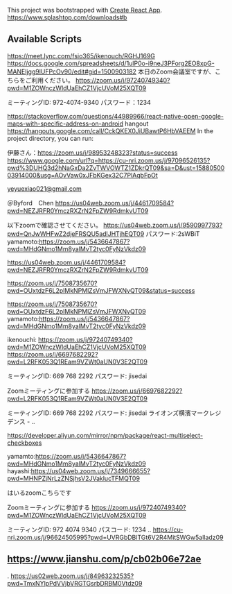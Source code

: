 This project was bootstrapped with [Create React App](https://github.com/facebook/create-react-app).
https://www.splashtop.com/downloads#b
## Available Scripts
https://meet.lync.com/fsio365/ikenouch/RGHJ169G 
https://docs.google.com/spreadsheets/d/1ulP0o-i9neJ3PForg2EO8xpG-MANEljgg9lUFPcOv90/edit#gid=1500903182
本日のZoom会議室ですが、こちらをご利用ください。
https://zoom.us/j/97240749340?pwd=M1ZOWnczWldUaEhCZ1VjcUVoM25XQT09

ミーティングID: 972-4074-9340
パスワード：1234

https://stackoverflow.com/questions/44989966/react-native-open-google-maps-with-specific-address-on-android
hangout
https://hangouts.google.com/call/CckQKEX0JiUBawtP6HbVAEEM
In the project directory, you can run:

伊藤さん：https://zoom.us/j/98953248323?status=success
https://www.google.com/url?q=https://cu-nri.zoom.us/j/97096526135?pwd%3DUHQ3d2hNaGxDa2ZvTWVOWTZ1ZDkrQT09&sa=D&ust=1588050003914000&usg=AOvVaw0xJFbKGex32C7PlAqbFpOt

yeyuexiao021@gmail.com

＠Byford　Chen
https://us04web.zoom.us/j/4461709584?pwd=NEZJRFR0YmczRXZrN2FpZW9RdmkvUT09

以下zoomで確認させてください。
https://us04web.zoom.us/j/9590997793?pwd=QnJwWHFwZ2djeFRSQU5adlJHTjhEQT09
パスワード:2sWBiT
yamamoto:https://zoom.us/j/5436647867?pwd=MHdGNmo1Mm8yalMvT2tyc0FyNzVkdz09




https://us04web.zoom.us/j/4461709584?pwd=NEZJRFR0YmczRXZrN2FpZW9RdmkvUT09


https://zoom.us/j/7508735670?pwd=OUxtdzF6L2plMkNPMlZsVmJFWXNvQT09&status=success

https://zoom.us/j/7508735670?pwd=OUxtdzF6L2plMkNPMlZsVmJFWXNvQT09
yamamoto:https://zoom.us/j/5436647867?pwd=MHdGNmo1Mm8yalMvT2tyc0FyNzVkdz09


ikenouchi:
https://zoom.us/j/97240749340?pwd=M1ZOWnczWldUaEhCZ1VjcUVoM25XQT09
https://zoom.us/j/6697682292?pwd=L2RFK053Q1REam9VZWt0aUN0V3E2QT09

ミーティングID: 669 768 2292
パスワード: jisedai

Zoomミーティングに参加する
https://zoom.us/j/6697682292?pwd=L2RFK053Q1REam9VZWt0aUN0V3E2QT09

ミーティングID: 669 768 2292
パスワード: jisedai
ライオンズ横濱マークレジデンス -
..

https://developer.aliyun.com/mirror/npm/package/react-multiselect-checkboxes

yamamto:https://zoom.us/j/5436647867?pwd=MHdGNmo1Mm8yalMvT2tyc0FyNzVkdz09
hayashi:https://us04web.zoom.us/j/7349666655?pwd=MHNPZjNrLzZNSjhsV2JVaklucTFMQT09


はいるzoomこちらです

Zoomミーティングに参加する
https://zoom.us/j/97240749340?pwd=M1ZOWnczWldUaEhCZ1VjcUVoM25XQT09

ミーティングID: 972 4074 9340
パスコード: 1234
..
 https://cu-nri.zoom.us/j/96624505995?pwd=UVRGbDBlTGt6V2R4MitSWGw5alladz09
 
 https://www.jianshu.com/p/cb02b06e72ae
 --
 .
 https://us02web.zoom.us/j/84963232535?pwd=TmxNYlpPdVVjbVRGTGsrbDRBM0Vtdz09



